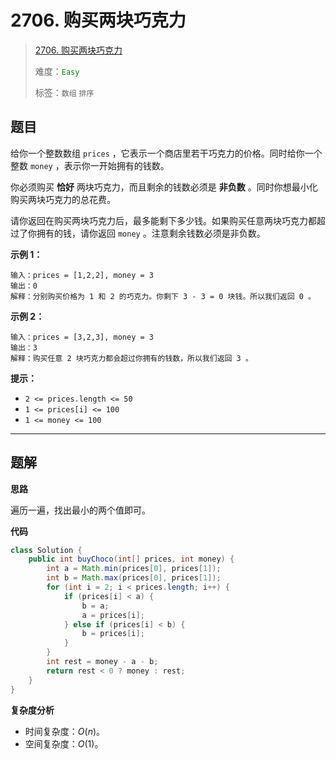 # 2706. 购买两块巧克力

> [2706. 购买两块巧克力](https://leetcode.cn/problems/buy-two-chocolates/)
>
> 难度：<font color=green>`Easy`</font>
>
> 标签：`数组` `排序`

## 题目

给你一个整数数组 `prices` ，它表示一个商店里若干巧克力的价格。同时给你一个整数 `money` ，表示你一开始拥有的钱数。

你必须购买 **恰好** 两块巧克力，而且剩余的钱数必须是 **非负数** 。同时你想最小化购买两块巧克力的总花费。

请你返回在购买两块巧克力后，最多能剩下多少钱。如果购买任意两块巧克力都超过了你拥有的钱，请你返回 `money` 。注意剩余钱数必须是非负数。

**示例 1：**

```
输入：prices = [1,2,2], money = 3
输出：0
解释：分别购买价格为 1 和 2 的巧克力。你剩下 3 - 3 = 0 块钱。所以我们返回 0 。
```

**示例 2：**

```
输入：prices = [3,2,3], money = 3
输出：3
解释：购买任意 2 块巧克力都会超过你拥有的钱数，所以我们返回 3 。
```

**提示：**

* `2 <= prices.length <= 50`
* `1 <= prices[i] <= 100`
* `1 <= money <= 100`

--------------------

## 题解

**思路**

遍历一遍，找出最小的两个值即可。

**代码**

```java
class Solution {
    public int buyChoco(int[] prices, int money) {
        int a = Math.min(prices[0], prices[1]);
        int b = Math.max(prices[0], prices[1]);
        for (int i = 2; i < prices.length; i++) {
            if (prices[i] < a) {
                b = a;
                a = prices[i];
            } else if (prices[i] < b) {
                b = prices[i];
            }
        }
        int rest = money - a - b;
        return rest < 0 ? money : rest;
    }
}
```

**复杂度分析**

- 时间复杂度：$O(n)$。
- 空间复杂度：$O(1)$。
